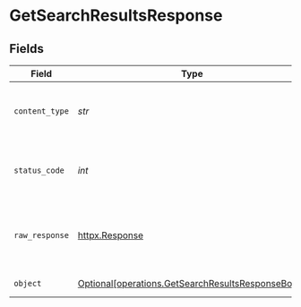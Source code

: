 # GetSearchResultsResponse


## Fields

| Field                                                                                                        | Type                                                                                                         | Required                                                                                                     | Description                                                                                                  |
| ------------------------------------------------------------------------------------------------------------ | ------------------------------------------------------------------------------------------------------------ | ------------------------------------------------------------------------------------------------------------ | ------------------------------------------------------------------------------------------------------------ |
| `content_type`                                                                                               | *str*                                                                                                        | :heavy_check_mark:                                                                                           | HTTP response content type for this operation                                                                |
| `status_code`                                                                                                | *int*                                                                                                        | :heavy_check_mark:                                                                                           | HTTP response status code for this operation                                                                 |
| `raw_response`                                                                                               | [httpx.Response](https://www.python-httpx.org/api/#response)                                                 | :heavy_check_mark:                                                                                           | Raw HTTP response; suitable for custom response parsing                                                      |
| `object`                                                                                                     | [Optional[operations.GetSearchResultsResponseBody]](../../models/operations/getsearchresultsresponsebody.md) | :heavy_minus_sign:                                                                                           | Search Results                                                                                               |
